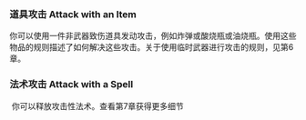 ### 道具攻击	Attack with an Item

​		你可以使用一件非武器致伤道具发动攻击，例如炸弹或酸烧瓶或油烧瓶。使用这些物品的规则描述了如何解决这些攻击。关于使用临时武器进行攻击的规则，见第6章。

### 法术攻击	Attack with a Spell

​		你可以释放攻击性法术。查看第7章获得更多细节